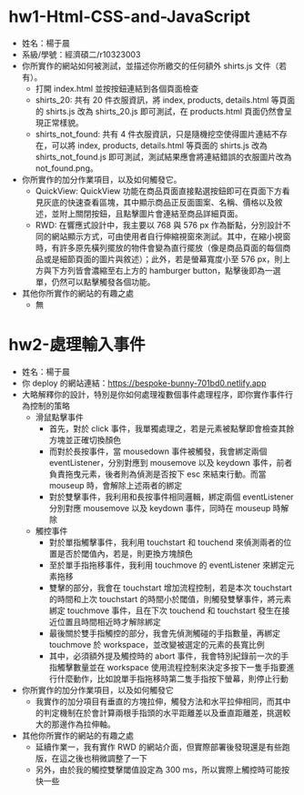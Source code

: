 # hw1-Html-CSS-and-JavaScript

- 姓名：楊于晨
- 系級/學號：經濟碩二/r10323003
- 你所實作的網站如何被測試，並描述你所繳交的任何額外 shirts.js 文件（若有）。
    - 打開 index.html 並按按鈕連結到各個頁面檢查
    - shirts_20: 共有 20 件衣服資訊，將 index, products, details.html 等頁面的 shirts.js 改為 shirts_20.js 即可測試，在 products.html 頁面仍然會呈現正常樣貌。
    - shirts_not_found: 共有 4 件衣服資訊，只是隨機挖空使得圖片連結不存在，可以將 index, products, details.html 等頁面的 shirts.js 改為 shirts_not_found.js 即可測試，測試結果應會將連結錯誤的衣服圖片改為 not_found.png。
- 你所實作的加分作業項目，以及如何觸發它。
    - QuickView: QuickView 功能在商品頁面直接點選按鈕即可在頁面下方看見灰底的快速查看區塊，其中顯示商品正反面圖案、名稱、價格以及敘述，並附上關閉按鈕，且點擊圖片會連結至商品詳細頁面。
    - RWD: 在響應式設計中，我主要以 768 與 576 px 作為斷點，分別設計不同的網站顯示方式，可由使用者自行伸縮視窗來測試。其中，在縮小視窗時，有許多原先橫列擺放的物件會變為直行擺放（像是商品頁面的每個商品或是細節頁面的圖片與敘述）；此外，若是螢幕寬度小至 576 px，則上方與下方列皆會濃縮至右上方的 hamburger button，點擊後即為一選單，仍然可以點擊觸發各個功能。
- 其他你所實作的網站的有趣之處
    - 無

# hw2-處理輸入事件

- 姓名：楊于晨
- 你 deploy 的網站連結：https://bespoke-bunny-701bd0.netlify.app
- 大略解釋你的設計，特別是你如何處理複數個事件處理程序，即你實作事件行為控制的策略
    - 滑鼠點擊事件
        - 首先，對於 click 事件，我單獨處理之，若是元素被點擊即會檢查其餘方塊並正確切換顏色
        - 而對於長按事件，當 mousedown 事件被觸發，我會綁定兩個 eventListener，分別對應到 mousemove 以及 keydown 事件，前者負責拖曳元素，後者則為偵測是否按下 esc 來結束行動。而當 mouseup 時，會解除上述兩者的綁定
        - 對於雙擊事件，我利用和長按事件相同邏輯，綁定兩個 eventListener 分別對應 mousemove 以及 keydown 事件，同時在 mouseup 時解除
    - 觸控事件
        - 對於單指觸擊事件，我利用 touchstart 和 touchend 來偵測兩者的位置是否於閾值內，若是，則更換方塊顏色
        - 至於單手指拖移事件，我利用 touchmove 的 eventListener 來綁定元素拖移
        - 雙擊的部分，我會在 touchstart 增加流程控制，若是本次 touchstart 的時間和上次 touchstart 的時間小於閾值，則觸發雙擊事件，將元素綁定 touchmove 事件，且在下次 touchend 和 touchstart 發生在接近位置且時間相近時才解除綁定
        - 最後關於雙手指觸控的部分，我會先偵測觸碰的手指數量，再綁定 touchmove 於 workspace，並改變被選定的元素的長寬比例
        - 其中，必須額外提及觸控時的 abort 事件，我會特別紀錄前一次的手指觸擊數量並在 workspace 使用流程控制來決定多按下一隻手指要進行什麼動作，比如說單手指拖移時第二隻手指按下螢幕，則停止行動
- 你所實作的加分作業項目，以及如何觸發它
    - 我實作的加分項目有垂直的方塊拉伸，觸發方法和水平拉伸相同，而其中的判定機制在於會計算兩根手指頭的水平距離差以及垂直距離差，挑選較大的那邊作為拉伸軸。
- 其他你所實作的網站的有趣之處
    - 延續作業一，我有實作 RWD 的網站介面，但實際部署後發現還是有些跑版，在這之後也稍微調整了一下
    - 另外，由於我的觸控雙擊閾值設定為 300 ms，所以實際上觸控時可能按快一些